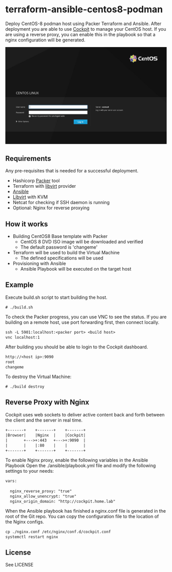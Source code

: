 
# terraform-ansible-centos8-podman

Deploy CentOS-8 podman host using Packer Terraform and Ansible. After deployment
you are able to use [Cockpit](https://cockpit-project.org/) to manage your
CentOS host. If you are using a reverse proxy, you can enable this in the
playbook so that a nginx configuration will be generated.

![CentOS-Cockpit](/files/centos8-cockpit.png)

Requirements
------------

Any pre-requisites that is needed for a successful deployment.

 - Hashicorp [Packer](https://packer.io/downloads.html) tool
 - Terraform with [libvirt](https://github.com/dmacvicar/terraform-provider-libvirt) provider
 - [Ansible](https://ansible.com)
 - [Libvirt](https://libvirt.org) with KVM
 - Netcat for checking if SSH daemon is running
 - Optional: Nginx for reverse proxying

How it works
-------------
 - Building CentOS8 Base template with Packer
   - CentOS 8 DVD ISO image will be downloaded and verified
   - The default password is 'changeme'
 - Terraform will be used to build the Virtual Machine
   - The defined specifications will be used
 - Provisioning with Ansible
   - Ansible Playbook will be executed on the target host


Example
-------

Execute build.sh script to start building the host.

    # ./build.sh
    
To check the Packer progress, you can use VNC to see the status. If 
you are building on a remote host, use port forwarding first, then
connect locally.

    ssh -L 5901:localhost:<packer port> <build host>
    vnc localhost:1

After building you should be able to login to the Cockpit dashboard.

    http://<host ip>:9090
    root
    changeme

To destroy the Virtual Machine:

    # ./build destroy
    
Reverse Proxy with Nginx
------------------------
Cockpit uses web sockets to deliver active content back and forth between 
the client and the server in real time. 

    +-------+    +-------+    +-------+
    |Browser|    |Nginx  |    |Cockpit|
    |       +--->+:443   +--->+:9090  |
    |       |    |:80    |    |       |
    +-------+    +-------+    +-------+

To enable Nginx proxy, enable the following variables in the Ansible Playbook
Open the ./ansible/playbook.yml file and modify the following settings to your
needs:

    vars:

      nginx_reverse_proxy: "true"
      nginx_allow_unencrypt: "true"
      nginx_origin_domain: "http://cockpit.home.lab"

When the Ansible playbook has finished a nginx.conf file is generated in the
root of the Git repo. You can copy the configuration file to the location
of the Nginx configs.

    cp ./nginx.conf /etc/nginx/conf.d/cockpit.conf
    systemctl restart nginx

License
-------

See LICENSE

